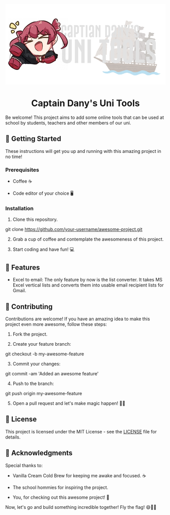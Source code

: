 <p  align="center">
<img  src="public/readmebanner.png"  alt="Project banner"  width="600" />
</p>

<h1  align="center">Captain Dany's Uni Tools</h1>

<p  align="center">

Be welcome! This project aims to add some online tools that can be used at school by students, teachers and other members of our uni.

</p>

## 🚀 Getting Started

These instructions will get you up and running with this amazing project in no time!

### Prerequisites

- Coffee ☕️

- Code editor of your choice 🖥️

  

### Installation

  

1. Clone this repository.

  

git clone https://github.com/your-username/awesome-project.git

  

2. Grab a cup of coffee and contemplate the awesomeness of this project.

  

3. Start coding and have fun! 💻

  

## 🎨 Features

  

- Excel to email: The only feature by now is the list converter. It takes MS Excel vertical lists and converts them into usable email recipient lists for Gmail.

  

## 🤝 Contributing

  

Contributions are welcome! If you have an amazing idea to make this project even more awesome, follow these steps:

  

1. Fork the project.

2. Create your feature branch:

  

git checkout -b my-awesome-feature

  

3. Commit your changes:

  

git commit -am 'Added an awesome feature'

  

4. Push to the branch:

  

git push origin my-awesome-feature

  

5. Open a pull request and let's make magic happen! 🌟✨

  

## 📃 License

  

This project is licensed under the MIT License - see the [LICENSE](LICENSE) file for details.

  

## 🙌 Acknowledgments

  

Special thanks to:

  

- Vanilla Cream Cold Brew for keeping me awake and focused. ☕

- The school hommies for inspiring the project.

- You, for checking out this awesome project! 🎉

  

Now, let's go and build something incredible together! Fly the flag! 😄🏴‍☠️
